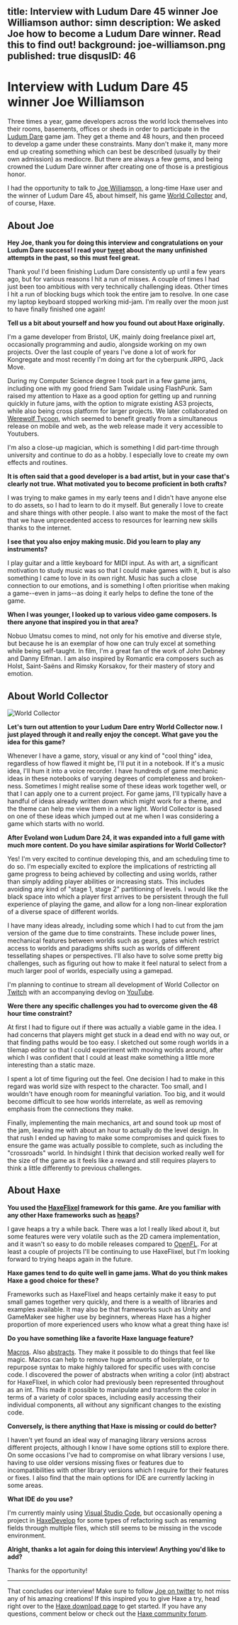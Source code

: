 title: Interview with Ludum Dare 45 winner Joe Williamson
author: simn
description: We asked Joe how to become a Ludum Dare winner. Read this to find out!
background: joe-williamson.png
published: true
disqusID: 46
---


# Interview with Ludum Dare 45 winner Joe Williamson

Three times a year, game developers across the world lock themselves into their rooms, basements, offices or sheds in order to participate in the [Ludum Dare](https://ldjam.com/) game jam. They get a theme and 48 hours, and then proceed to develop a game under these constraints. Many don't make it, many more end up creating something which can best be described (usually by their own admission) as mediocre. But there are always a few gems, and being crowned the Ludum Dare winner after creating one of those is a prestigious honor.

I had the opportunity to talk to [Joe Williamson](https://twitter.com/joecreates), a long-time Haxe user and the winner of Ludum Dare 45, about himself, his game [World Collector](https://ldjam.com/events/ludum-dare/45/world-collector) and, of course, Haxe.


## About Joe

**Hey Joe, thank you for doing this interview and congratulations on your Ludum Dare success! I read your [tweet](https://twitter.com/JoeCreates/status/1189298363268845569) about the many unfinished attempts in the past, so this must feel great.**

Thank you! I'd been finishing Ludum Dare consistently up until a few years ago, but for various reasons I hit a run of misses. A couple of times I had just been too ambitious with very technically challenging ideas. Other times I hit a run of blocking bugs which took the entire jam to resolve. In one case my laptop keyboard stopped working mid-jam. I'm really over the moon just to have finally finished one again!

**Tell us a bit about yourself and how you found out about Haxe originally.**

I'm a game developer from Bristol, UK, mainly doing freelance pixel art, occasionally programming and audio, alongside working on my own projects. Over the last couple of years I've done a lot of work for Kongregate and most recently I'm doing art for the cyberpunk JRPG, Jack Move.

During my Computer Science degree I took part in a few game jams, including one with my good friend Sam Twidale using FlashPunk. Sam raised my attention to Haxe as a good option for getting up and running quickly in future jams, with the option to migrate existing AS3 projects, while also being cross platform for larger projects. We later collaborated on [Werewolf Tycoon](https://joecreates.co.uk/werewolftycoon/), which seemed to benefit greatly from a simultaneous release on mobile and web, as the web release made it very accessible to Youtubers.

I'm also a close-up magician, which is something I did part-time through university and continue to do as a hobby. I especially love to create my own effects and routines.

**It is often said that a good developer is a bad artist, but in your case that's clearly not true. What motivated you to become proficient in both crafts?**

I was trying to make games in my early teens and I didn't have anyone else to do assets, so I had to learn to do it myself. But generally I love to create and share things with other people. I also want to make the most of the fact that we have unprecedented access to resources for learning new skills thanks to the internet.

**I see that you also enjoy making music. Did you learn to play any instruments?**

I play guitar and a little keyboard for MIDI input. As with art, a significant motivation to study music was so that I could make games with it, but is also something I came to love in its own right. Music has such a close connection to our emotions, and is something I often prioritise when making a game--even in jams--as doing it early helps to define the tone of the game.

**When I was younger, I looked up to various video game composers. Is there anyone that inspired you in that area?**

Nobuo Umatsu comes to mind, not only for his emotive and diverse style, but because he is an exemplar of how one can truly excel at something while being self-taught. In film, I'm a great fan of the work of John Debney and Danny Elfman. I am also inspired by Romantic era composers such as Holst, Saint-Saëns and Rimsky Korsakov, for their mastery of story and emotion.


## About World Collector

![World Collector](full.png)

**Let's turn out attention to your Ludum Dare entry World Collector now. I just played through it and really enjoy the concept. What gave you the idea for this game?**

Whenever I have a game, story, visual or any kind of "cool thing" idea, regardless of how flawed it might be, I'll put it in a notebook. If it's a music idea, I'll hum it into a voice recorder. I have hundreds of game mechanic ideas in these notebooks of varying degrees of completeness and broken-ness. Sometimes I might realise some of these ideas work together well, or that I can apply one to a current project. For game jams, I'll typically have a handful of ideas already written down which might work for a theme, and the theme can help me view them in a new light. World Collector is based on one of these ideas which jumped out at me when I was considering a game which starts with no world.

**After Evoland won Ludum Dare 24, it was expanded into a full game with much more content. Do you have similar aspirations for World Collector?**

Yes! I'm very excited to continue developing this, and am scheduling time to do so. I'm especially excited to explore the implications of restricting all game progress to being achieved by collecting and using worlds, rather than simply adding player abilities or increasing stats. This includes avoiding any kind of "stage 1, stage 2" partitioning of levels. I would like the black space into which a player first arrives to be persistent through the full experience of playing the game, and allow for a long non-linear exploration of a diverse space of different worlds.

I have many ideas already, including some which I had to cut from the jam version of the game due to time constraints. These include power lines, mechanical features between worlds such as gears, gates which restrict access to worlds and paradigms shifts such as worlds of different tessellating shapes or perspectives. I'll also have to solve some pretty big challenges, such as figuring out how to make it feel natural to select from a much larger pool of worlds, especially using a gamepad.

I'm planning to continue to stream all development of World Collector on [Twitch](http://twitch.tv/JoeCreates) with an accompanying devlog on [YouTube](http://youtube.com/JoeCreates).

**Were there any specific challenges you had to overcome given the 48 hour time constraint?**

At first I had to figure out if there was actually a viable game in the idea. I had concerns that players might get stuck in a dead end with no way out, or that finding paths would be too easy. I sketched out some rough worlds in a tilemap editor so that I could experiment with moving worlds around, after which I was confident that I could at least make something a little more interesting than a static maze.

I spent a lot of time figuring out the feel. One decision I had to make in this regard was world size with respect to the character. Too small, and I wouldn't have enough room for meaningful variation. Too big, and it would become difficult to see how worlds interrelate, as well as removing emphasis from the connections they make.

Finally, implementing the main mechanics, art and sound took up most of the jam, leaving me with about an hour to actually do the level design. In that rush I ended up having to make some compromises and quick fixes to ensure the game was actually possible to complete, such as including the "crossroads" world. In hindsight I think that decision worked really well for the size of the game as it feels like a reward and still requires players to think a little differently to previous challenges.


## About Haxe

**You used the [HaxeFlixel](https://haxeflixel.com/) framework for this game. Are you familiar with any other Haxe frameworks such as [heaps](https://heaps.io/)?**

I gave heaps a try a while back. There was a lot I really liked about it, but some features were very volatile such as the 2D camera implementation, and it wasn't so easy to do mobile releases compared to [OpenFL](https://www.openfl.org/). For at least a couple of projects I'll be continuing to use HaxeFlixel, but I'm looking forward to trying heaps again in the future.

**Haxe games tend to do quite well in game jams. What do you think makes Haxe a good choice for these?**

Frameworks such as HaxeFlixel and heaps certainly make it easy to put small games together very quickly, and there is a wealth of libraries and examples available. It may also be that frameworks such as Unity and GameMaker see higher use by beginners, whereas Haxe has a higher proportion of more experienced users who know what a great thing haxe is!

**Do you have something like a favorite Haxe language feature?**

[Macros](https://haxe.org/manual/macro.html). Also [abstracts](https://haxe.org/manual/types-abstract.html). They make it possible to do things that feel like magic. Macros can help to remove huge amounts of boilerplate, or to repurpose syntax to make highly tailored for specific uses with concise code. I discovered the power of abstracts when writing a color (int) abstract for HaxeFlixel, in which color had previously been represented throughout as an int. This made it possible to manipulate and transform the color in terms of a variety of color spaces, including easily accessing their individual components, all without any significant changes to the existing code.

**Conversely, is there anything that Haxe is missing or could do better?**

I haven't yet found an ideal way of managing library versions across different projects, although I know I have some options still to explore there. On some occasions I've had to compromise on what library versions I use, having to use older versions missing fixes or features due to incompatibilities with other library versions which I require for their features or fixes. I also find that the main options for IDE are currently lacking in some areas.

**What IDE do you use?**

I'm currently mainly using [Visual Studio Code](https://code.visualstudio.com/), but occasionally opening a project in [HaxeDevelop](https://haxedevelop.org/) for some types of refactoring such as renaming fields through multiple files, which still seems to be missing in the vscode environment.

**Alright, thanks a lot again for doing this interview! Anything you'd like to add?**

Thanks for the opportunity!

-----

That concludes our interview! Make sure to follow [Joe on twitter](https://twitter.com/joecreates) to not miss any of his amazing creations! If this inspired you to give Haxe a try, head right over to the [Haxe download page](https://haxe.org/download/) to get started. If you have any questions, comment below or check out the [Haxe community forum](https://community.haxe.org/).